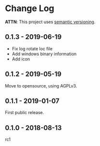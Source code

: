 # Change Log

**ATTN**: This project uses [semantic versioning](http://semver.org/).


## 0.1.3 - 2019-06-19
- Fix log rotate loc file
- Add windows binary information
- Add icon

## 0.1.2 - 2019-05-19
Move to opensource, using AGPLv3.

## 0.1.1 - 2019-01-07
First public release.

## 0.1.0 - 2018-08-13
rc1
